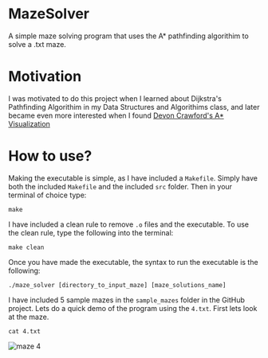 # MazeSolver
A simple maze solving program that uses the A* pathfinding algorithim to solve a .txt maze.

# Motivation
I was motivated to do this project when I learned about Dijkstra's Pathfinding Algorithim in my Data Structures and Algorithims class, and later became even more interested when I found [Devon Crawford's A* Visualization](https://youtu.be/1-YPj5Vt0oQ)

# How to use?
Making the executable is simple, as I have included a `Makefile`. Simply have both the included `Makefile` and the included `src` folder. Then in your terminal of choice type:

`make`

I have included a clean rule to remove `.o` files and the executable. To use the clean rule, type the following into the terminal:

`make clean`

Once you have made the executable, the syntax to run the executable is the following:

`./maze_solver [directory_to_input_maze] [maze_solutions_name]`

I have included 5 sample mazes in the `sample_mazes` folder in the GitHub project. Lets do a quick demo of the program using the `4.txt`. First lets look at the maze.

`cat 4.txt`

![maze 4](https://imgur.com/a/jdwtPYm.jpg)

